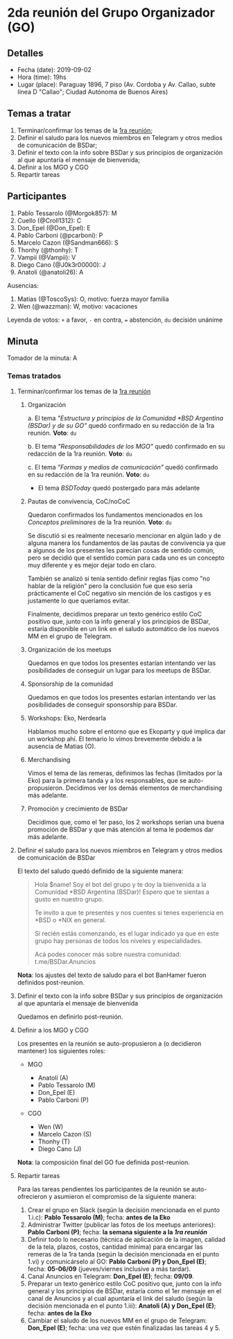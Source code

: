 # 2da reunión del Grupo Organizador (GO)

## Detalles
* Fecha (date): 2019-09-02
* Hora (time): 19hs
* Lugar (place): Paraguay 1896, 7 piso (Av. Cordoba y Av. Callao, subte línea D "Callao"; Ciudad Autónoma de Buenos Aires)

## Temas a tratar
1. Terminar/confirmar los temas de la [1ra reunión](20190827.md);
2. Definir el saludo para los nuevos miembros en Telegram y otros medios de comunicación de BSDar;
3. Definir el texto con la info sobre BSDar y sus principios de organización al que apuntaría el mensaje de bienvenida;
4. Definir a los MGO y CGO
5. Repartir tareas

## Participantes
1. Pablo Tessarolo (@Morgok857): M
2. Cuello (@Croll1312): C
3. Don_Epel (@Don_Epel): E
4. Pablo Carboni (@pcarboni): P
5. Marcelo Cazon (@Sandman666): S
6. Thonhy (@thonhy): T
7. Vampii (@Vampii): V
8. Diego Cano (@J0k3r00000): J
9. Anatoli (@anatoli26): A

Ausencias:
1. Matias (@ToscoSys): O, motivo: fuerza mayor familia
2. Wen (@wazzman): W, motivo: vacaciones

Leyenda de votos: `+` a favor, `-` en contra, `=` abstención, `du` decisión unánime

## Minuta

Tomador de la minuta: A

### Temas tratados

1. Terminar/confirmar los temas de la [1ra reunión](20190827.md)
   1. Organización

      a. El tema *"Estructura y principios de la Comunidad \*BSD Argentina (BSDar) y de su GO"* quedó confirmado en su redacción de la 1ra reunión. **Voto**: `du`

      b. El tema *"Responsabilidades de los MGO"* quedó confirmado en su redacción de la 1ra reunión. **Voto**: `du`

      c. El tema *"Formas y medios de comunicación"* quedó confirmado en su redacción de la 1ra reunión. **Voto**: `du`

      * El tema *BSDToday* quedó postergado para más adelante

   2. Pautas de convivencia, CoC/noCoC

      Quedaron confirmados los fundamentos mencionados en los *Conceptos preliminares* de la 1ra reunión. **Voto**: `du`

      Se discutió si es realmente necesario mencionar en algún lado y de alguna manera los fundamentos de las pautas de convivencia ya que a algunos de los presentes les parecían cosas de sentido común, pero se decidió que el sentido común para cada uno es un concepto muy diferente y es mejor dejar todo en claro.

      También se analizó si tenía sentido definir reglas fijas como "no hablar de la religión" pero la conclusión fue que eso sería prácticamente el CoC negativo sin mención de los castigos y es justamente lo que queríamos evitar.

      Finalmente, decidimos preparar un texto genérico estilo CoC positivo que, junto con la info general y los principios de BSDar, estaría disponible en un link en el saludo automático de los nuevos MM en el grupo de Telegram.

   3. Organización de los meetups

      Quedamos en que todos los presentes estarían intentando ver las posibilidades de conseguir un lugar para los meetups de BSDar.

   4. Sponsorship de la comunidad

      Quedamos en que todos los presentes estarían intentando ver las posibilidades de conseguir sponsorship para BSDar.

   5. Workshops: Eko, Nerdearla

      Hablamos mucho sobre el entorno que es Ekoparty y qué implica dar un workshop ahí. El temario lo vimos brevemente debido a la ausencia de Matias (O).

   6. Merchandising

      Vimos el tema de las remeras, definimos las fechas (limitados por la Eko) para la primera tanda y a los responsables, que se auto-propusieron. Decidimos ver los demás elementos de merchandising más adelante.

   7. Promoción y crecimiento de BSDar

      Decidimos que, como el 1er paso, los 2 workshops serían una buena promoción de BSDar y que más atención al tema le podemos dar más adelante.

2. Definir el saludo para los nuevos miembros en Telegram y otros medios de comunicación de BSDar

   El texto del saludo quedó definido de la siguiente manera:

   > Hola $name! Soy el bot del grupo y te doy la bienvenida a la Comunidad \*BSD Argentina (BSDar)! Espero que te sientas a gusto en nuestro grupo.
   >
   > Te invito a que te presentes y nos cuentes si tenes experiencia en \*BSD o \*NIX en general.
   >
   > Si recién estás comenzando, es el lugar indicado ya que en este grupo hay personas de todos los niveles y especialidades.
   >
   > Acá podes conocer más sobre nuestra comunidad: t.me/BSDar.Anuncios

   **Nota**: los ajustes del texto de saludo para el bot BanHamer fueron definidos post-reunion.


3. Definir el texto con la info sobre BSDar y sus principios de organización al que apuntaría el mensaje de bienvenida

   Quedamos en definirlo post-reunión.

4. Definir a los MGO y CGO

   Los presentes en la reunión se auto-propusieron a (o decidieron mantener) los siguientes roles:

   * MGO
     * Anatoli (A)
     * Pablo Tessarolo (M)
     * Don_Epel (E)
     * Pablo Carboni (P)

   * CGO
     * Wen (W)
     * Marcelo Cazon (S)
     * Thonhy (T)
     * Diego Cano (J)

   **Nota**: la composición final del GO fue definida post-reunion.

5. Repartir tareas

   Para las tareas pendientes los participantes de la reunión se auto-ofrecieron y asumieron el compromiso de la siguiente manera:

   1. Crear el grupo en Slack (según la decisión mencionada en el punto 1.i.c): **Pablo Tessarolo (M)**; fecha: **antes de la Eko**
   2. Administrar Twitter (publicar las fotos de los meetups anteriores): **Pablo Carboni (P)**; fecha: **la semana siguiente a la *1ra reunión***
   3. Definir todo lo necesario (técnica de aplicación de la imagen, calidad de la tela, plazos, costos, cantidad mínima) para encargar las remeras de la 1ra tanda (según la decisión mencionada en el punto 1.vi) y comunicárselo al GO: **Pablo Carboni (P) y Don_Epel (E)**; fecha: **05-06/09** (jueves/viernes inclusive a más tardar).
   4. Canal Anuncios en Telegram: **Don_Epel (E)**; fecha: **09/09**.
   5. Preparar un texto genérico estilo CoC positivo que, junto con la info general y los principios de BSDar, estaría como el 1er mensaje en el canal de Anuncios y al cual apuntaría el link del saludo (según la decisión mencionada en el punto 1.iii): **Anatoli (A) y Don_Epel (E)**; fecha: **antes de la Eko**
   6. Cambiar el saludo de los nuevos MM en el grupo de Telegram: **Don_Epel (E)**; fecha: una vez que estén finalizadas las tareas 4 y 5.
